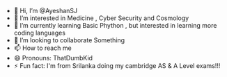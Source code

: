 - 👋 Hi, I’m @AyeshanSJ
- 👀 I’m interested in Medicine , Cyber Security and Cosmology
- 🌱 I’m currently learning Basic Phython , but interested in learning more coding languages 
- 💞️ I’m looking to collaborate Something
- 📫 How to reach me 
- 😄 Pronouns: ThatDumbKid
- ⚡ Fun fact: I'm from Srilanka doing my cambridge AS & A Level exams!!!

<!---
AyeshanSJ/AyeshanSJ is a ✨ special ✨ repository because its `README.md` (this file) appears on your GitHub profile.
You can click the Preview link to take a look at your changes.
--->
